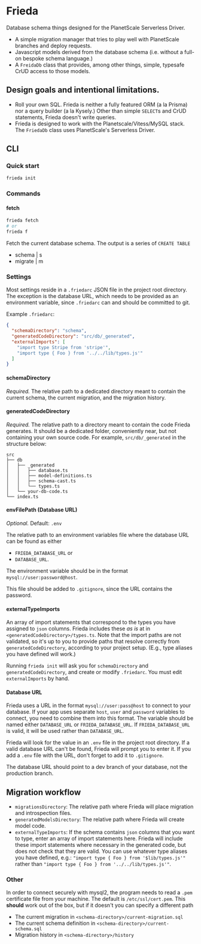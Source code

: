 # Frieda
Database schema things designed for the PlanetScale Serverless Driver.

- A simple migration manager that tries to play well with PlanetScale branches and deploy requests.
- Javascript models derived from the database schema (i.e. without a full-on bespoke schema language.)
- A `FreidaDb` class that provides, among other things, simple, typesafe CrUD access to those models.


## Design goals and intentional limitations.

- Roll your own SQL. Frieda is neither a fully featured ORM (a la Prisma) nor a query builder (a la Kysely.) Other than simple `SELECT`s and CrUD statements, Frieda doesn't write queries.
- Frieda is designed to work with the Planetscale/Vitess/MySQL stack. The `FriedaDb` class uses PlanetScale's Serverless Driver.


## CLI

### Quick start

```bash
frieda init
```

### Commands

#### fetch
```bash
frieda fetch
# or
frieda f
```
Fetch the current database schema. The output is a series of `CREATE TABLE`

- schema | s
- migrate | m



### Settings

Most settings reside in a `.friedarc` JSON file in the project root directory. The exception is the database URL, which needs to be provided as an environment variable, since `.friedarc` can and should be committed to git. 

Example `.friedarc`:

```json
{
  "schemaDirectory": "schema",
  "generatedCodeDirectory": "src/db/_generated",
  "externalImports": [
    "import type Stripe from 'stripe'",
    "import type { Foo } from '../../lib/types.js'"
  ]
}
```

#### schemaDirectory

_Required._ The relative path to a dedicated directory meant to contain the current schema, the current migration, and the migration history. 

#### generatedCodeDirectory
_Required._ The relative path to a directory meant to contain the code Frieda generates. It should be a dedicated folder, conveniently near, but not containing your own source code. For example, `src/db/_generated` in the structure below:

```
src
├── db
│   ├── _generated
│   │   ├── database.ts
│   │   ├── model-definitions.ts
│   │   ├── schema-cast.ts
│   │   └── types.ts
│   └── your-db-code.ts
└── index.ts
```

#### envFilePath (Database URL)
_Optional._ Default: `.env`

The relative path to an environment variables file where the database URL can be found as either
 - `FRIEDA_DATABASE_URL` or 
 - `DATABASE_URL`. 
 
 The environment variable should be in the format `mysql://user:password@host`.

This file should be added to `.gitignore`, since the URL contains the password.


#### externalTypeImports
An  array of import statements that correspond to the types you have assigned to `json` columns. Frieda includes these _as is_ at in  `<generatedCodeDirectory>/types.ts`. Note that the import paths are not validated, so it's up to you to provide paths that resolve correctly from `generatedCodeDirectory`, according to your project setup. (E.g., type aliases you have defined will work.)




Running `frieda init` will ask you for `schemaDirectory` and `generatedCodeDirectory`, and create or modify  `.friedarc`. You must edit `externalImports` by hand.

#### Database URL 

Frieda uses a URL in the format  `mysql://user:pass@host` to connect to your database. If your app uses separate `host`, `user` and `password` variables to connect, you need to combine them into this format. The variable should be named either `DATABASE_URL` or `FRIEDA_DATABASE_URL`. If `FRIEDA_DATABASE_URL` is valid, it will be used rather than `DATABASE_URL`.

Frieda will look for the value in an `.env` file in the project root directory. If a valid database URL can't be found, Frieda will prompt you to enter it. If you add a `.env` file with the URL, don't forget to add it to `.gitignore`.

The database URL should point to a dev branch of your database, not the production branch.




## Migration workflow

- `migrationsDirectory`: The relative path where Frieda will place migration and introspection files.
- `generatedModelsDirectory`: The relative path where Frieda will create model code.
- `externalTypeImports`: If the schema contains `json` columns that you want to type, enter an array of import statements here. Frieda will include these import statements where necessary in the generated code, but does not check that they are valid. You can use whatever type aliases you have defined, e.g.: `"import type { Foo } from '$lib/types.js'"` rather than `"import type { Foo } from '../../lib/types.js'"`.


### Other

In order to connect securely with mysql2, the program needs to read a `.pem` certificate file from your machine. 
The default is `/etc/ssl/cert.pem`. This **should** work out of the box, but if it doesn't you can specify a different path


- The current migration in `<schema-directory>/current-migration.sql`
- The current schema definition in `<schema-directory>/current-schema.sql`
- Migration history in `<schema-directory>/history`